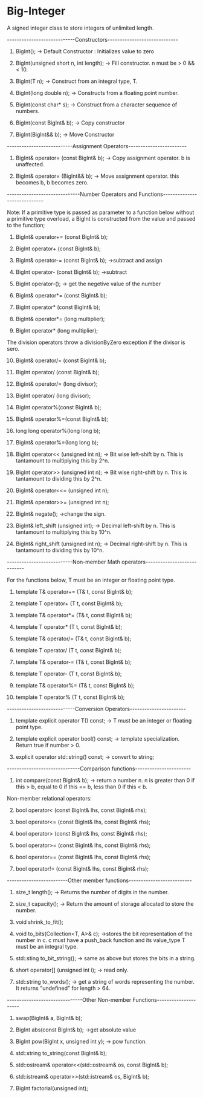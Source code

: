 # Big-Integer
A signed integer class to store integers of unlimited length.

----------------------------Constructors-----------------------------
1) BigInt(); -> Default Constructor : Initializes value to zero

2) BigInt(unsigned short n, int length); -> Fill constructor. n must be > 0 && < 10.

3) BigInt(T n); -> Construct from an integral type, T.

4) BigInt(long double n); -> Constructs from a floating point number.

5) BigInt(const char* s); -> Construct from a character sequence of numbers.

6) BigInt(const BigInt& b); -> Copy constructor

7) BigInt(BigInt&& b); -> Move Constructor

---------------------------Assignment Operators------------------------
1) BigInt& operator= (const BigInt& b); -> Copy assignment operator. b is unaffected.

2) BigInt& operator= (BigInt&& b); -> Move assignment operator. this becomes b, b becomes zero.

------------------------------Number Operators and Functions-----------------------------

Note: If a primitive type is passed as parameter to a function below without a primitive type overload, a BigInt is constructed from the value and passed to the function;

1) BigInt& operator+= (const BigInt& b);

2) BigInt operator+ (const BigInt& b);

3) BigInt& operator-= (const BigInt& b); ->subtract and assign

4) BigInt operator- (const BigInt& b); ->subtract

5) BigInt operator-(); -> get the negetive value of the number

6) BigInt& operator*= (const BigInt& b);

7) BigInt operator* (const BigInt& b);

8) BigInt& operator*= (long  multiplier);

9) BigInt operator* (long  multiplier);

The division operators throw a divisionByZero exception if the divisor is sero.

10) BigInt& operator/= (const BigInt& b);

11) BigInt operator/ (const BigInt& b);

12) BigInt& operator/= (long divisor);

13) BigInt operator/ (long divisor);

14) BigInt operator%(const BigInt& b);

15) BigInt& operator%=(const BigInt& b);

16) long long operator%(long long b);

17) BigInt& operator%=(long long b);

18) BigInt operator<< (unsigned int n); -> Bit wise left-shift by n. This is tantamount to multiplying this by 2^n.

19) BigInt operator>> (unsigned int n); -> Bit wise right-shift by n. This is tantamount to dividing this by 2^n.

20) BigInt& operator<<= (unsigned int n);

21) BigInt& operator>>= (unsigned int n);

22) BigInt& negate(); ->change the sign.

22) BigInt& left_shift (unsigned int); -> Decimal left-shift by n. This is tantamount to multiplying this by 10^n.

23) BigInt& right_shift (unsigned int n); -> Decimal right-shift by n. This is tantamount to dividing this by 10^n.

---------------------------Non-member Math operators----------------------------

For the functions below, T must be an integer or floating point type.

1) template<typename T> T& operator+= (T& t, const BigInt& b);

2) template<typename T> T operator+ (T t, const BigInt& b);

3) template<typename T> T& operator*= (T& t, const BigInt& b);

4) template<typename T> T operator* (T t, const BigInt& b);

5) template<typename T> T& operator/= (T& t, const BigInt& b);

6) template<typename T> T operator/ (T t, const BigInt& b);

3) template<typename T> T& operator-= (T& t, const BigInt& b);

4) template<typename T> T operator- (T t, const BigInt& b);
  
5) template<typename T> T& operator%= (T& t, const BigInt& b);

6) template<typename T> T operator% (T t, const BigInt& b);
  
----------------------------Conversion Operators-----------------------
1) template<typename T> explicit operator T() const;  -> T must be an integer or floating point type.
  
2) template<bool> explicit operator bool() const; -> template specialization. Return true if number > 0.
  
3) explicit operator std::string() const; -> convert to string;
  
------------------------------Comparison functions-----------------------
1) int compare(const BigInt& b); -> return a number n. n is greater than 0 if this > b, equal to 0 if this == b, less than 0 if this < b.

Non-member relational operators:

2) bool operator< (const BigInt& lhs, const BigInt& rhs);

3) bool operator<= (const BigInt& lhs, const BigInt& rhs);

4) bool operator> (const BigInt& lhs, const BigInt& rhs);

5) bool operator>= (const BigInt& lhs, const BigInt& rhs);

6) bool operator== (const BigInt& lhs, const BigInt& rhs);

7) bool operator!= (const BigInt& lhs, const BigInt& rhs);

-------------------------Other member functions--------------------------
1) size_t length(); -> Returns the number of digits in the number.

2) size_t capacity(); -> Return the amount of storage allocated to store the number.

3) void shrink_to_fit();

4) void to_bits(Collection<T, A>& c); ->stores the bit representation of the number in c. c must have a push_back function and its value_type T must be an integral type.

5) std::sting to_bit_string(); -> same as above but stores the bits in a string.

6) short operator[] (unsigned int i); -> read only.

7) std::string to_words(); -> get a string of words representing the number. It returns "undefined" for length > 64.

-------------------------------Other Non-member Functions---------------------
1) swap(BigInt& a, BigInt& b);

2) BigInt abs(const BigInt& b); ->get absolute value

3) BigInt pow(BigInt x, unsigned int y); -> pow function.

4) std::string to_string(const BigInt& b);

5) std::ostream& operator<<(std::ostream& os, const BigInt& b);

6) std::istream& operator>>(std::istream& os, BigInt& b);

7) BigInt factorial(unsigned int);
